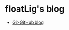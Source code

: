 # floatLig's blog

- [Git-GitHub blog](https://github.com/floatLig/Learn-Inbox/blob/master/Git-GitHub.md "floatLig'blog of Git&GitHub")
